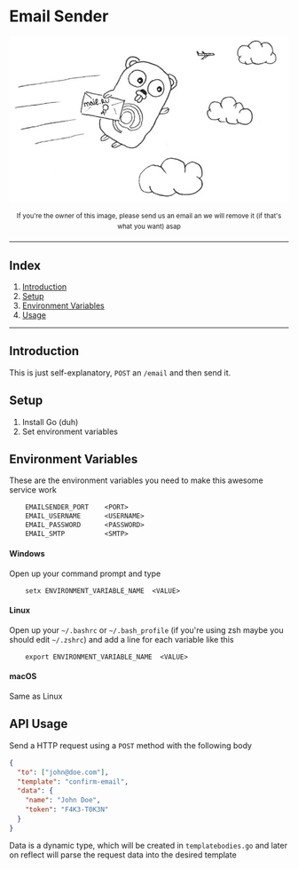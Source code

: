 # Email Sender

![alt](/docs/images/gopher-email.jpeg?raw=true)
<p align="center">
<sup>If you're the owner of this image, please send us an email an we will remove it (if that's what you want) asap</sup>
</p>

---

## Index
1. [Introduction](#introduction)
2. [Setup](#setup)
3. [Environment Variables](#environmentvariables)
4. [Usage](#usage)


---

## Introduction
This is just self-explanatory, `POST` an `/email` and then send it.

## Setup
1. Install Go (duh)
2. Set environment variables

## Environment Variables

These are the environment variables you need to make this awesome service work
``` shell
    EMAILSENDER_PORT    <PORT>
    EMAIL_USERNAME      <USERNAME>
    EMAIL_PASSWORD      <PASSWORD>
    EMAIL_SMTP          <SMTP>
```

#### Windows

Open up your command prompt and type
```pwsh
    setx ENVIRONMENT_VARIABLE_NAME  <VALUE>
```

#### Linux

Open up your `~/.bashrc` or `~/.bash_profile` (if you're using zsh maybe you should edit `~/.zshrc`) and add a line for each variable like this

``` shell
    export ENVIRONMENT_VARIABLE_NAME  <VALUE>
```

#### macOS

Same as Linux

## API Usage

Send a HTTP request using a `POST` method with the following body

```json
{
  "to": ["john@doe.com"],
  "template": "confirm-email",
  "data": {
    "name": "John Doe",
    "token": "F4K3-T0K3N"
  }
}
```

Data is a dynamic type, which will be created in `templatebodies.go` and later on reflect will parse the request data into the desired template
